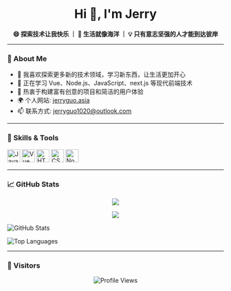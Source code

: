 <h1 align="center">Hi 👋, I'm Jerry</h1>
<p align="center">
  <strong>😄 探索技术让我快乐 ｜ 🚀 生活就像海洋 ｜ 💡 只有意志坚强的人才能到达彼岸</strong>
</p>

---

### 🧠 About Me

- 🌟 我喜欢探索更多新的技术领域，学习新东西，让生活更加开心
- 🌱 正在学习 Vue、Node.js、JavaScript、next.js 等现代前端技术
- 🧰 热衷于构建富有创意的项目和简洁的用户体验
- 🌍 个人网站: [jerryguo.asia](https://jerryguo.asia)
- 📫 联系方式: [jerryguo1020@outlook.com](mailto:jerryguo1020@outlook.com)

---

### 🚀 Skills & Tools

<p>
  <img src="https://cdn.jsdelivr.net/gh/devicons/devicon/icons/javascript/javascript-original.svg" height="30" alt="JavaScript" />
  <img src="https://cdn.jsdelivr.net/gh/devicons/devicon/icons/vuejs/vuejs-original.svg" height="30" alt="Vue" />
  <img src="https://cdn.jsdelivr.net/gh/devicons/devicon/icons/html5/html5-original.svg" height="30" alt="HTML5" />
  <img src="https://cdn.jsdelivr.net/gh/devicons/devicon/icons/css3/css3-original.svg" height="30" alt="CSS3" />
  <img src="https://cdn.jsdelivr.net/gh/devicons/devicon/icons/nodejs/nodejs-original.svg" height="30" alt="Node.js" />
</p>

---

### 📈 GitHub Stats

<p align="center">
 <img src="https://github-readme-stats-git-master-rstaa.vercel.app/api?username=Jerry-Guo1020&show_icons=true&theme=radical" />
</p>

<p align="center">
 <img src="https://github-readme-stats-git-master-rstaa.vercel.app/api/top-langs/?username=Jerry-Guo1020&layout=compact&theme=radical" />
</p>

![GitHub Stats](https://github-readme-stats-git-master-rstaa.vercel.app/api?username=Jerry-Guo1020&show_icons=true&theme=radical)

![Top Languages](https://github-readme-stats-git-master-rstaa.vercel.app/api/top-langs/?username=Jerry-Guo1020&layout=compact&theme=radical)


---

### 🧮 Visitors

<p align="center">
  <img src="https://komarev.com/ghpvc/?username=Jerry-Guo1020&label=Profile+views&color=brightgreen&style=flat" alt="Profile Views" />
</p>
